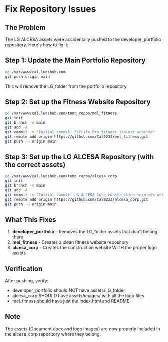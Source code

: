 # Fix Repository Issues

## The Problem
The LG ALCESA assets were accidentally pushed to the developer_portfolio repository. Here's how to fix it:

## Step 1: Update the Main Portfolio Repository

```bash
cd /var/www/cal.lueshub.com
git push origin main
```

This will remove the LG_folder from the portfolio repository.

## Step 2: Set up the Fitness Website Repository

```bash
cd /var/www/cal.lueshub.com/temp_repos/mel_fitness
git init
git branch -m main
git add -A
git commit -m "Initial commit: FitLife Pro fitness trainer website"
git remote add origin https://github.com/Cal9233/mel_fitness.git
git push -u origin main
```

## Step 3: Set up the LG ALCESA Repository (with the correct assets)

```bash
cd /var/www/cal.lueshub.com/temp_repos/alcesa_corp
git init
git branch -m main
git add -A
git commit -m "Initial commit: LG ALCESA Corp construction services website with company assets"
git remote add origin https://github.com/Cal9233/alcesa_corp.git
git push -u origin main
```

## What This Fixes

1. **developer_portfolio** - Removes the LG_folder assets that don't belong there
2. **mel_fitness** - Creates a clean fitness website repository
3. **alcesa_corp** - Creates the construction website WITH the proper logo assets

## Verification

After pushing, verify:
- developer_portfolio should NOT have assets/LG_folder
- alcesa_corp SHOULD have assets/images/ with all the logo files
- mel_fitness should have just the index.html and README

## Note
The assets (Document.docx and logo images) are now properly included in the alcesa_corp repository where they belong.